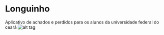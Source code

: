 # Longuinho
Aplicativo de achados e perdidos para os alunos da universidade federal do ceará
![alt tag](http://url/to/img.png)
